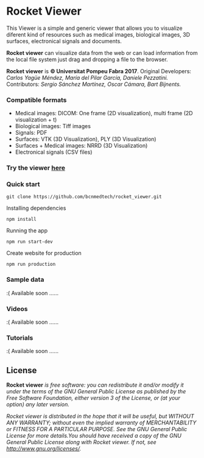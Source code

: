 # Rocket Viewer

This Viewer is a simple and generic viewer that allows you to visualize diferent kind of resources such as medical images, biological images, 3D surfaces, electronical signals and documents.

**Rocket viewer** can visualize data from the web or can load information from the local file system just drag and dropping a file to the browser. 

**Rocket viewer** is **© Universitat Pompeu Fabra 2017**. 
Original Developers: *Carlos Yagüe Méndez, María del Pilar García, Daniele Pezzatini.* 
Contributors: *Sergio Sánchez Martínez, Oscar Cámara, Bart Bijnents.*

### Compatible formats

* Medical images:
DICOM: One frame (2D visualization), multi frame (2D visualization + t)
* Biological images: Tiff images
* Signals: PDF
* Surfaces: VTK (3D Visualization), PLY (3D Visualization)
* Surfaces + Medical images: NRRD (3D Visualization)
* Electronical signals (CSV files)

### Try the viewer [here](http://rkt-viewer.surge.sh/)

### Quick start

```
git clone https://github.com/bcnmedtech/rocket_viewer.git
```

Installing dependencies

```
npm install
```

Running the app

```
npm run start-dev
```

Create website for production

```
npm run production
```

### Sample data

:(   Available soon ......

### Videos

:(   Available soon ......

### Tutorials

:(   Available soon ......

## License
**Rocket viewer** *is free software: you can redistribute it and/or modify
it under the terms of the GNU General Public License as published by
the Free Software Foundation, either version 3 of the License, or
(at your option) any later version.*

*Rocket viewer is distributed in the hope that it will be useful,
but WITHOUT ANY WARRANTY; without even the implied warranty of
MERCHANTABILITY or FITNESS FOR A PARTICULAR PURPOSE.  See the
GNU General Public License for more details.You should have received a copy of the GNU General Public License along with Rocket viewer.  If not, see <http://www.gnu.org/licenses/>.*